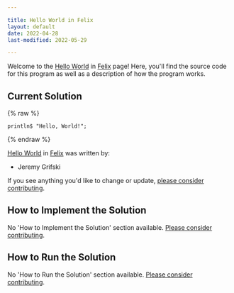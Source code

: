 ```yaml
---

title: Hello World in Felix
layout: default
date: 2022-04-28
last-modified: 2022-05-29

---
```


Welcome to the [Hello World](https://sampleprograms.io/projects/hello-world) in [Felix](https://sampleprograms.io/languages/felix) page! Here, you'll find the source code for this program as well as a description of how the program works.

## Current Solution

{% raw %}

```felix
println$ "Hello, World!";
```

{% endraw %}

[Hello World](https://sampleprograms.io/projects/hello-world) in [Felix](https://sampleprograms.io/languages/felix) was written by:

- Jeremy Grifski

If you see anything you'd like to change or update, [please consider contributing](https://github.com/TheRenegadeCoder/sample-programs).

## How to Implement the Solution

No 'How to Implement the Solution' section available. [Please consider contributing](https://github.com/TheRenegadeCoder/sample-programs-website).

## How to Run the Solution

No 'How to Run the Solution' section available. [Please consider contributing](https://github.com/TheRenegadeCoder/sample-programs-website).